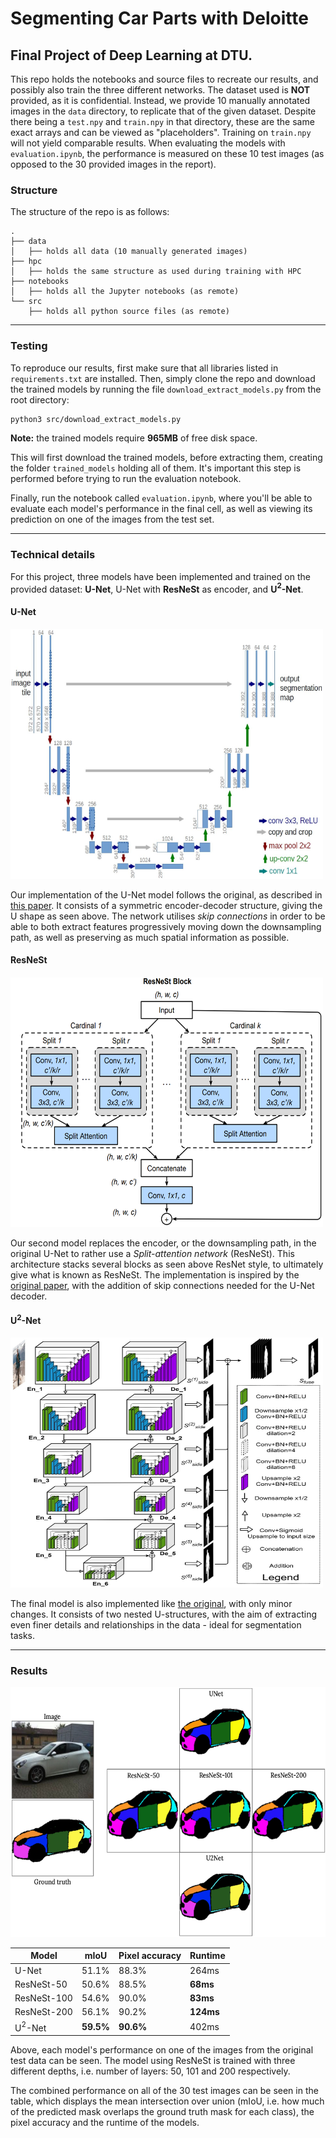 # Segmenting Car Parts with Deloitte

## Final Project of Deep Learning at DTU.
This repo holds the notebooks and source files to recreate our results, and possibly also train the three different networks. The dataset used is **NOT** provided, as it is confidential. 
Instead, we provide 10 manually annotated images in the `data` directory, to replicate that of the given dataset. Despite there being a `test.npy` and `train.npy` in that directory, these are the same exact arrays and can be viewed as "placeholders". Training on `train.npy` will not yield comparable results.
When evaluating the models with `evaluation.ipynb`, the performance is measured on these 10 test images (as opposed to the 30 provided images in the report). 

### Structure
The structure of the repo is as follows:
```
.
├── data
│   ├── holds all data (10 manually generated images)
├── hpc
│   ├── holds the same structure as used during training with HPC
├── notebooks
│   ├── holds all the Jupyter notebooks (as remote)
└── src
    ├── holds all python source files (as remote)
```


***
### Testing
To reproduce our results, first make sure that all libraries listed in `requirements.txt` are installed. Then, simply clone the repo and download the trained models by running the file `download_extract_models.py` from the root directory:
```bash
python3 src/download_extract_models.py
```
**Note:** the trained models require **965MB** of free disk space. 

This will first download the trained models, before extracting them, creating the folder `trained_models` holding all of them. It's important this step is performed before trying to run the evaluation notebook. 

Finally, run the notebook called `evaluation.ipynb`, where you'll be able to evaluate each model's performance in the final cell, as well as viewing its prediction on one of the images from the test set. 
***
### Technical details
For this project, three models have been implemented and trained on the provided dataset: **U-Net**, U-Net with **ResNeSt** as encoder, and **U$^2$-Net**.

#### U-Net
<img src="images/unet.png" width="500" height="400"/>

Our implementation of the U-Net model follows the original, as described in [this paper](https://arxiv.org/abs/1505.04597). It consists of a symmetric encoder-decoder structure, giving the U shape as seen above. The network utilises *skip connections* in order to be able to both extract features progressively moving down the downsampling path, as well as preserving as much spatial information as possible.

#### ResNeSt
<img src="images/resnest.png" width="500" height="400"/>

Our second model replaces the encoder, or the downsampling path, in the original U-Net to rather use a *Split-attention network* (ResNeSt). This architecture stacks several blocks as seen above ResNet style, to ultimately give what is known as ResNeSt. The implementation is inspired by the [original paper](https://arxiv.org/abs/2004.08955), with the addition of skip connections needed for the U-Net decoder. 

#### U$^2$-Net 
<img src="images/u2net.png" width="500" height="400"/>

The final model is also implemented like [the original](https://arxiv.org/abs/2005.09007), with only minor changes. It consists of two nested U-structures, with the aim of extracting even finer details and relationships in the data - ideal for segmentation tasks. 
***
### Results
<img src="images/ex_result.png" width="550" height="400"/>

| **Model**   | **mIoU**  | **Pixel accuracy** | **Runtime** |
| ----------- | --------- | ------------------ | ----------- |
| U-Net       | 51.1%     | 88.3%              | 264ms       |
| ResNeSt-50  | 50.6%     | 88.5%              | **68ms**    |
| ResNeSt-100 | 54.6%     | 90.0%              | **83ms**    |
| ResNeSt-200 | 56.1%     | 90.2%              | **124ms**   |
| U$^2$-Net   | **59.5%** | **90.6%**          | 402ms       |

Above, each model's performance on one of the images from the original test data can be seen. The model using ResNeSt is trained with three different depths, i.e. number of layers: 50, 101 and 200 respectively. 

The combined performance on all of the 30 test images can be seen in the table, which displays the mean intersection over union (mIoU, i.e. how much of the predicted mask overlaps the ground truth mask for each class), the pixel accuracy and the runtime of the models. 